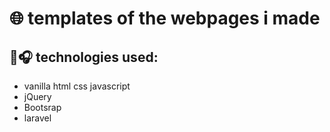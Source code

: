 # 🌐 templates of the webpages i made 
## 🦾🎧 technologies used:
- vanilla html css javascript 
- jQuery
- Bootsrap
- laravel




